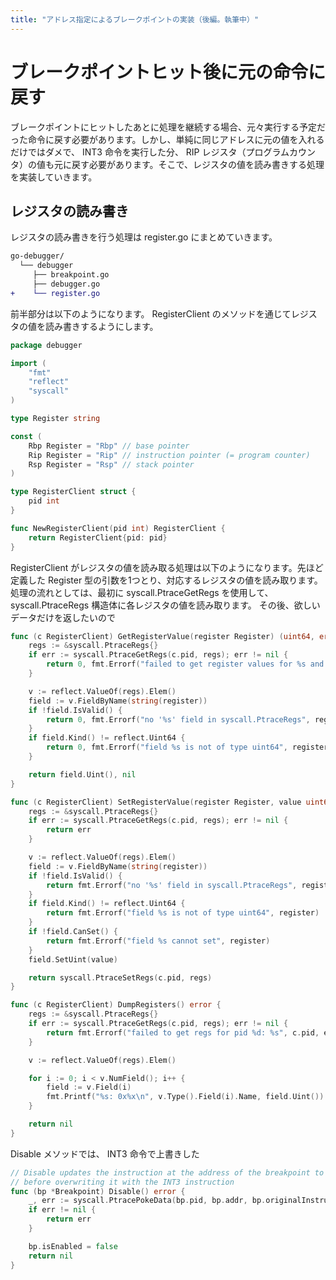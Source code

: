 ```yaml
---
title: "アドレス指定によるブレークポイントの実装（後編。執筆中）"
---
```


# ブレークポイントヒット後に元の命令に戻す
ブレークポイントにヒットしたあとに処理を継続する場合、元々実行する予定だった命令に戻す必要があります。しかし、単純に同じアドレスに元の値を入れるだけではダメで、 INT3 命令を実行した分、 RIP レジスタ（プログラムカウンタ）の値も元に戻す必要があります。そこで、レジスタの値を読み書きする処理を実装していきます。

## レジスタの読み書き

レジスタの読み書きを行う処理は register.go にまとめていきます。
```diff
go-debugger/
  └── debugger
     ├── breakpoint.go
     ├── debugger.go
+    └── register.go
```

前半部分は以下のようになります。 RegisterClient のメソッドを通じてレジスタの値を読み書きするようにします。

```go:go-debugger/debugger/register.go
package debugger

import (
	"fmt"
	"reflect"
	"syscall"
)

type Register string

const (
	Rbp Register = "Rbp" // base pointer
	Rip Register = "Rip" // instruction pointer (= program counter)
	Rsp Register = "Rsp" // stack pointer
)

type RegisterClient struct {
	pid int
}

func NewRegisterClient(pid int) RegisterClient {
	return RegisterClient{pid: pid}
}
```

RegisterClient がレジスタの値を読み取る処理は以下のようになります。先ほど定義した Register 型の引数を1つとり、対応するレジスタの値を読み取ります。
処理の流れとしては、最初に syscall.PtraceGetRegs を使用して、 syscall.PtraceRegs 構造体に各レジスタの値を読み取ります。
その後、欲しいデータだけを返したいので

```go:go-debugger/debugger/register.go
func (c RegisterClient) GetRegisterValue(register Register) (uint64, error) {
	regs := &syscall.PtraceRegs{}
	if err := syscall.PtraceGetRegs(c.pid, regs); err != nil {
		return 0, fmt.Errorf("failed to get register values for %s and pid %d: %s", register, c.pid, err)
	}

	v := reflect.ValueOf(regs).Elem()
	field := v.FieldByName(string(register))
	if !field.IsValid() {
		return 0, fmt.Errorf("no '%s' field in syscall.PtraceRegs", register)
	}
	if field.Kind() != reflect.Uint64 {
		return 0, fmt.Errorf("field %s is not of type uint64", register)
	}

	return field.Uint(), nil
}
```

```go:go-debugger/debugger/register.go
func (c RegisterClient) SetRegisterValue(register Register, value uint64) error {
	regs := &syscall.PtraceRegs{}
	if err := syscall.PtraceGetRegs(c.pid, regs); err != nil {
		return err
	}

	v := reflect.ValueOf(regs).Elem()
	field := v.FieldByName(string(register))
	if !field.IsValid() {
		return fmt.Errorf("no '%s' field in syscall.PtraceRegs", register)
	}
	if field.Kind() != reflect.Uint64 {
		return fmt.Errorf("field %s is not of type uint64", register)
	}
	if !field.CanSet() {
		return fmt.Errorf("field %s cannot set", register)
	}
	field.SetUint(value)

	return syscall.PtraceSetRegs(c.pid, regs)
}
```

```go:go-debugger/debugger/register.go
func (c RegisterClient) DumpRegisters() error {
	regs := &syscall.PtraceRegs{}
	if err := syscall.PtraceGetRegs(c.pid, regs); err != nil {
		return fmt.Errorf("failed to get regs for pid %d: %s", c.pid, err)
	}

	v := reflect.ValueOf(regs).Elem()

	for i := 0; i < v.NumField(); i++ {
		field := v.Field(i)
		fmt.Printf("%s: 0x%x\n", v.Type().Field(i).Name, field.Uint())
	}

	return nil
}
```

Disable メソッドでは、 INT3 命令で上書きした
```go:go-debugger/debuger/breakpoint.go
// Disable updates the instruction at the address of the breakpoint to the original instruction
// before overwriting it with the INT3 instruction
func (bp *Breakpoint) Disable() error {
	_, err := syscall.PtracePokeData(bp.pid, bp.addr, bp.originalInstruction)
	if err != nil {
		return err
	}

	bp.isEnabled = false
	return nil
}
```
